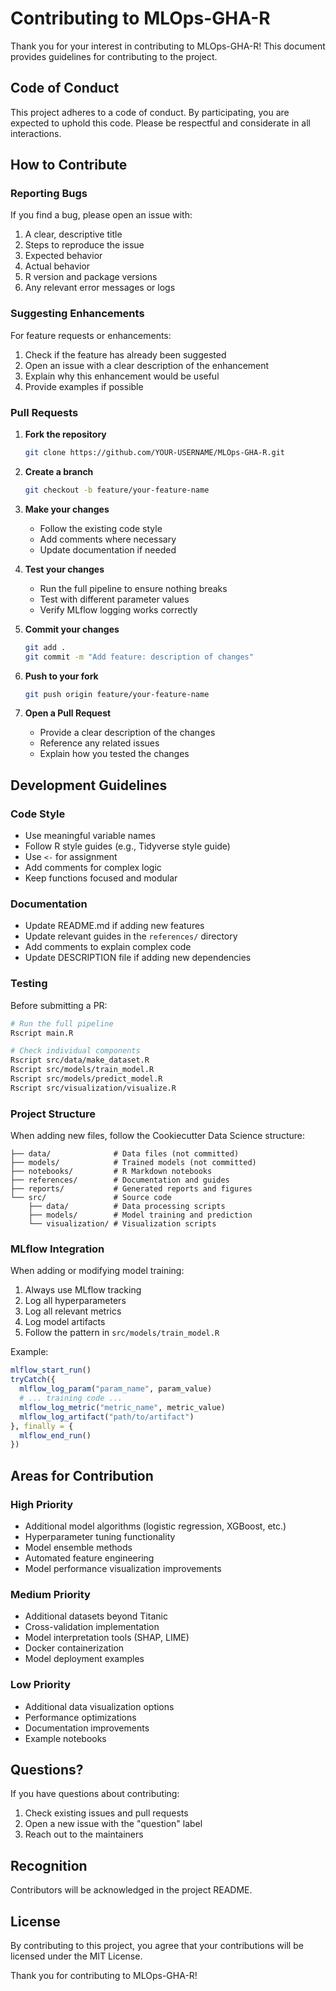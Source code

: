 # Contributing to MLOps-GHA-R

Thank you for your interest in contributing to MLOps-GHA-R! This document provides guidelines for contributing to the project.

## Code of Conduct

This project adheres to a code of conduct. By participating, you are expected to uphold this code. Please be respectful and considerate in all interactions.

## How to Contribute

### Reporting Bugs

If you find a bug, please open an issue with:

1. A clear, descriptive title
2. Steps to reproduce the issue
3. Expected behavior
4. Actual behavior
5. R version and package versions
6. Any relevant error messages or logs

### Suggesting Enhancements

For feature requests or enhancements:

1. Check if the feature has already been suggested
2. Open an issue with a clear description of the enhancement
3. Explain why this enhancement would be useful
4. Provide examples if possible

### Pull Requests

1. **Fork the repository**
   ```bash
   git clone https://github.com/YOUR-USERNAME/MLOps-GHA-R.git
   ```

2. **Create a branch**
   ```bash
   git checkout -b feature/your-feature-name
   ```

3. **Make your changes**
   - Follow the existing code style
   - Add comments where necessary
   - Update documentation if needed

4. **Test your changes**
   - Run the full pipeline to ensure nothing breaks
   - Test with different parameter values
   - Verify MLflow logging works correctly

5. **Commit your changes**
   ```bash
   git add .
   git commit -m "Add feature: description of changes"
   ```

6. **Push to your fork**
   ```bash
   git push origin feature/your-feature-name
   ```

7. **Open a Pull Request**
   - Provide a clear description of the changes
   - Reference any related issues
   - Explain how you tested the changes

## Development Guidelines

### Code Style

- Use meaningful variable names
- Follow R style guides (e.g., Tidyverse style guide)
- Use `<-` for assignment
- Add comments for complex logic
- Keep functions focused and modular

### Documentation

- Update README.md if adding new features
- Update relevant guides in the `references/` directory
- Add comments to explain complex code
- Update DESCRIPTION file if adding new dependencies

### Testing

Before submitting a PR:

```bash
# Run the full pipeline
Rscript main.R

# Check individual components
Rscript src/data/make_dataset.R
Rscript src/models/train_model.R
Rscript src/models/predict_model.R
Rscript src/visualization/visualize.R
```

### Project Structure

When adding new files, follow the Cookiecutter Data Science structure:

```
├── data/              # Data files (not committed)
├── models/            # Trained models (not committed)
├── notebooks/         # R Markdown notebooks
├── references/        # Documentation and guides
├── reports/           # Generated reports and figures
└── src/               # Source code
    ├── data/          # Data processing scripts
    ├── models/        # Model training and prediction
    └── visualization/ # Visualization scripts
```

### MLflow Integration

When adding or modifying model training:

1. Always use MLflow tracking
2. Log all hyperparameters
3. Log all relevant metrics
4. Log model artifacts
5. Follow the pattern in `src/models/train_model.R`

Example:
```r
mlflow_start_run()
tryCatch({
  mlflow_log_param("param_name", param_value)
  # ... training code ...
  mlflow_log_metric("metric_name", metric_value)
  mlflow_log_artifact("path/to/artifact")
}, finally = {
  mlflow_end_run()
})
```

## Areas for Contribution

### High Priority

- Additional model algorithms (logistic regression, XGBoost, etc.)
- Hyperparameter tuning functionality
- Model ensemble methods
- Automated feature engineering
- Model performance visualization improvements

### Medium Priority

- Additional datasets beyond Titanic
- Cross-validation implementation
- Model interpretation tools (SHAP, LIME)
- Docker containerization
- Model deployment examples

### Low Priority

- Additional data visualization options
- Performance optimizations
- Documentation improvements
- Example notebooks

## Questions?

If you have questions about contributing:

1. Check existing issues and pull requests
2. Open a new issue with the "question" label
3. Reach out to the maintainers

## Recognition

Contributors will be acknowledged in the project README.

## License

By contributing to this project, you agree that your contributions will be licensed under the MIT License.

Thank you for contributing to MLOps-GHA-R!
